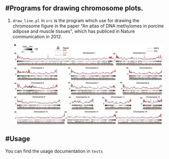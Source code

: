 #Programs for drawing chromosome plots.
--------------------------------------

1. `draw_line.pl` in `src` is the program which use for drawing the
    chromosome figure in the paper "An atlas of DNA methylomes in 
    porcine adipose and muscle tissues", which has publiced in Nature
    communication in 2012.

    ![draw_line.pl demo1](/gallery/draw_line_1.png)

#Usage
-----

You can find the usage documentation in `tests`
